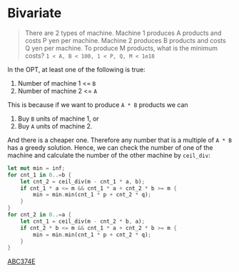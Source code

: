 # Bivariate

> There are 2 types of machine.
> Machine 1 produces A products and costs P yen per machine. 
> Machine 2 produces B products and costs Q yen per machine.
> To produce M products, what is the minimum costs? 
> `1 < A, B < 100, 1 < P, Q, M < 1e18`

In the OPT, at least one of the following is true:
1. Number of machine 1 <= `B`
2. Number of machine 2 <= `A`

This is because if we want to produce `A * B` products we can 
1. Buy `B` units of machine 1, or
2. Buy `A` units of machine 2.

And there is a cheaper one. Therefore any number that is a multiple of `A * B` has a greedy solution. 
Hence, we can check the number of one of the machine and calculate the number of the other machine by `ceil_div`:

```rust
let mut min = inf;
for cnt_1 in 0..=b {
    let cnt_2 = ceil_div(m - cnt_1 * a, b);
    if cnt_1 * a <= m && cnt_1 * a + cnt_2 * b >= m {
        min = min.min(cnt_1 * p + cnt_2 * q);
    }
}
for cnt_2 in 0..=a {
    let cnt_1 = ceil_div(m - cnt_2 * b, a);
    if cnt_2 * b <= m && cnt_1 * a + cnt_2 * b >= m {
        min = min.min(cnt_1 * p + cnt_2 * q);
    }
}
```

[ABC374E](https://atcoder.jp/contests/abc374/submissions/58470892)